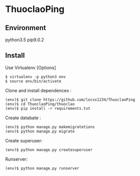 # ThuoclaoPing


 
Environment 
-----------
python3.5
pip9.0.2


Install
-------

Use Virtualenv [Options]

```
$ virtualenv -p python3 env
$ source env/bin/activate
```

Clone and install dependences :

```
(env)$ git clone https://github.com/locvx1234/ThuoclaoPing
(env)$ cd ThuoclaoPing/thuoclao
(env)$ pip install -r requirements.txt
```

Create databate : 

```
(env)$ python manage.py makemigratetions
(env)$ python manage.py migrate
```

Create superuser:

```
(env)$ python manage.py createsuperuser
```

Runserver: 

```
(env)$ python manage.py runserver 
```




